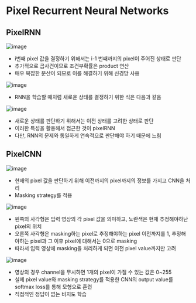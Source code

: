 # Pixel Recurrent Neural Networks

## PixelRNN

![image](https://user-images.githubusercontent.com/80622859/232209288-0cc3e507-b24d-4bb0-9dfb-375cbaa2284b.png)

- i번째 pixel 값을 결정하기 위해서는 i-1 번째까지의 pixel이 주어진 상태로 판단
- 추가적으로 곱사건이므로 조건부확률은 product 연산
- 매우 복잡한 분산이 되므로 이를 해결하기 위해 신경망 사용

![image](https://user-images.githubusercontent.com/80622859/232209329-2190cbf3-df7a-48ba-b9db-ad1772796ae3.png)

- RNN을 학습할 때처럼 새로운 상태를 결정하기 위한 식은 다음과 같음

![image](https://user-images.githubusercontent.com/80622859/232209342-6335034f-761c-4368-ac15-5effbfb2f971.png)

- 새로운 상태를 판단하기 위해서는 이전 상태를 고려한 상태로 판단
- 이러한 특성을 활용해서 접근한 것이 pixelRNN
- 다만, RNN의 문제와 동일하게 연속적으로 판단해야 하기 때문에 느림

## PixelCNN

![image](https://user-images.githubusercontent.com/80622859/232209489-38c0a2d5-256c-4715-9d8e-23d04647f0b0.png)

- 현재의 pixel 값을 판단하기 위해 이전까지의 pixel까지의 정보를 가지고 CNN을 처리
- Masking strategy를 적용

![image](https://user-images.githubusercontent.com/80622859/232209532-9f267a87-2bca-4078-b06d-bcc746a5d1ef.png)

- 왼쪽의 사각형은 입력 영상의 각 pixel 값을 의미하고, 노란색은 현재 추정해야하난 pixel의 위치
- 오른쪽 사각형은 masking하는 pixel로 추정해야하는 pixel 이전까지를 1, 추정해야하는 pixel과 그 이후 pixel에 대해서는 0으로 masking
- 따라서 입력 영상에 masking을 처리하게 되면 이전 pixel value까지만 고려

![image](https://user-images.githubusercontent.com/80622859/232209632-1c5c0abd-9f99-43bb-aa68-59ebea4b4349.png)

- 영상의 경우 channel을 무시하면 1개의 pixel이 가질 수 있는 값은 0~255
- 실제 pixel value와 masking strategy를 적용한 CNN의 output value를 softmax loss를 통해 모형으로 훈련
- 직접적인 정답이 없는 비지도 학습
